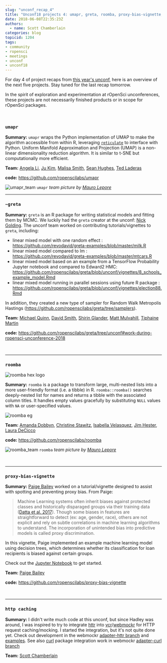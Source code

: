 ```yaml
---
slug: "unconf_recap_4"
title: "Unconf18 projects 4: umapr, greta, roomba, proxy-bias-vignette, http caching"
date: 2018-06-08T22:35:23Z
authors:
  - name: Scott Chamberlain
categories: blog
topicid: 1204
tags:
- community
- ropensci
- meetings
- unconf
- unconf18
---
```


For day 4 of project recaps from [this year's unconf](https://ropensci.org/tags/unconf18/), here is an overview of the next five projects. Stay tuned for the last recap tomorrow.

In the spirit of exploration and experimentation at rOpenSci unconferences, these projects are not necessarily finished products or in scope for rOpenSci packages.

<br>

### `umapr`

**Summary:** `umapr` wraps the Python implementation of UMAP to make the algorithm accessible from within R, leveraging [`reticulate`](https://cran.r-project.org/web/packages/reticulate/index.html) to interface with Python. Uniform Manifold Approximation and Projection (UMAP) is a non-linear dimensionality reduction algorithm. It is similar to t-SNE but computationally more efficient. 

**Team:** [Angela Li](https://github.com/angela-li), [Ju Kim](https://github.com/juyeongkim), [Malisa Smith](https://github.com/malisas), [Sean Hughes](https://github.com/seaaan), [Ted Laderas](https://github.com/laderast)

**code:** https://github.com/ropenscilabs/umapr

![umapr_team](/img/blog-images/2018-06-08-unconf18_recap_4/umapr_team.png)
`umapr` *team picture by [Mauro Lepore](https://twitter.com/mauro_lepore)*

<hr>

### `~greta`

**Summary:** `greta` is an R package for writing statistical models and fitting them by MCMC. We luckily had the `greta` creator at the unconf: [Nick Golding](https://github.com/goldingn). The unconf team worked on contributing tutorials/vignettes to `greta`, including:

* linear mixed model with one random effect : https://github.com/revodavid/greta-examples/blob/master/milk.R
* linear mixed model compared to lm : https://github.com/revodavid/greta-examples/blob/master/mtcars.R
* linear mixed model based on an example from a TensorFlow Probability Jupyter notebook and compared to Edward2 HMC: https://github.com/ropenscilabs/greta/blob/unconf/vignettes/8_schools_example_model.Rmd
* linear mixed model running in parallel sessions using future R package : https://github.com/ropenscilabs/greta/blob/unconf/vignettes/election88.Rmd

In addition, they created a new type of sampler for Random Walk Metropolis Hastings (https://github.com/ropenscilabs/greta/tree/samplers).

**Team:** [Michael Quinn](https://github.com/michaelquinn32), [David Smith](https://twitter.com/revodavid), [Shirin Glander](https://shirinsplayground.netlify.com/), [Matt Mulvahill](https://mattmulvahill.com/), [Tiphaine Martin](https://twitter.com/TiphCMartin)

**code:** https://github.com/ropenscilabs/greta/tree/unconf#work-during-ropensci-unconference-2018

<br><hr>

### `roomba`

![roomba hex logo](/img/blog-images/2018-06-08-unconf18_recap_4/roomba_sticker.png)

**Summary:** `roomba` is a package to transform large, multi-nested lists into a more user-friendly format (i.e. a tibble) in R. `roomba::roomba()` searches deeply-nested list for names and returns a tibble with the associated column titles. It handles empty values gracefully by substituting `NULL` values with `NA` or user-specified values.

![roomba eg](/img/blog-images/2018-06-08-unconf18_recap_4/roomba_eg.png)

**Team:** [Amanda Dobbyn](https://github.com/aedobbyn), [Christine Stawitz](https://github.com/cstawitz), [Isabella Velasquez](https://github.com/ivelasq), [Jim Hester](https://github.com/cstawitz), [Laura DeCicco](https://github.com/ldecicco-USGS)

**code:** https://github.com/ropenscilabs/roomba

![roomba_team](/img/blog-images/2018-06-08-unconf18_recap_4/roomba_team.png)
`roomba` *team picture by [Mauro Lepore](https://twitter.com/mauro_lepore)*

<br><hr>

### `proxy-bias-vignette`

**Summary:** [Paige Bailey][paige] worked on a tutorial/vignette designed to assist with spotting and preventing proxy bias. From Paige:

> Machine Learning systems often inherit biases against protected classes and historically disparaged groups via their training data ([Datta et al. 2017][datta]). Though some biases in features are straightforward to detect (ex: age, gender, race), others are not explicit and rely on subtle correlations in machine learning algorithms to understand. The incorporation of unintended bias into predictive models is called proxy discrimination.

In this vignette, Paige implemented an example machine learning model using decision trees, which determines whether its classification for loan recipients is biased against certain groups. 

Check out the [Jupyter Notebook](https://github.com/ropenscilabs/proxy-bias-vignette/blob/master/EthicalMachineLearning.ipynb) to get started. 

**Team:** [Paige Bailey][paige]

**code:** https://github.com/ropenscilabs/proxy-bias-vignette

<br><hr>

### `http caching`

**Summary:** I didn't write much code at this unconf, but since Hadley was around, I was inspired to try to integrate [httr][] into [vcr][]/[webmockr][] for HTTP request caching/mocking. I started the integration, but it's not quite done yet. Check out development in the webmockr [adapter-httr branch](https://github.com/ropensci/webmockr/tree/adapter-httr) and [examples](https://github.com/ropensci/webmockr/tree/adapter-httr#httr-integration). See also [curl][] package integration work in webmockr [adapter-curl branch](https://github.com/ropensci/webmockr/tree/adapter-curl) 

**Team:** [Scott Chamberlain](https://ropensci.org/about#team)

[curl]: https://github.com/jeroen/curl
[httr]: https://cran.rstudio.com/web/packages/httr/
[vcr]: https://github.com/ropensci/vcr
[webmockr]: https://github.com/ropensci/webmockr
[paige]: https://github.com/dynamicwebpaige
[datta]: https://arxiv.org/pdf/1707.08120.pdf
